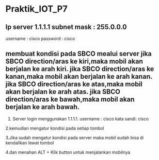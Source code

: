 # Praktik_IOT_P7
Ip server 1.1.1.1
subnet mask : 255.0.0.0
----------------------
username : cisco
password : cisco

membuat kondisi pada SBCO mealui server 
jika SBCO direction/aras ke kiri,maka mobil akan berjalan ke arah kiri.
jika SBCO direction/aras ke kanan,maka mobil akan berjalan ke arah kanan.
jika SBCO direction/aras ke atas,maka mobil akan berjalan ke arah atas.
jika SBCO direction/aras ke bawah,maka mobil akan berjalan ke arah bawah.
----------------------------------------------------------------
1. Server login menggunakan  1.1.1.1.
username : cisco
kata sandi: cisco

2.kemudian mengatur kondisi pada setiap tombol

3.Jika sudah mengatur kondisi pada server maka mobil sudah bisa di kendalikan lewat tombol

4.dan menahan ALT + Klik button untuk menjalankan mobilnya
